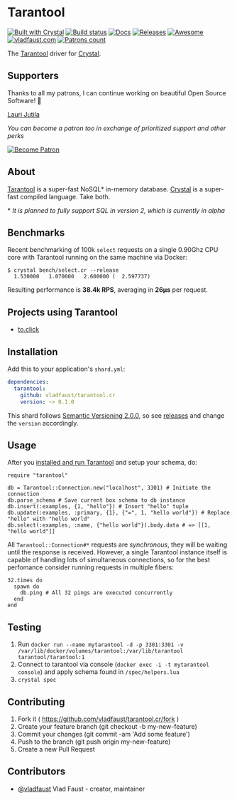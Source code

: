 # Tarantool

[![Built with Crystal](https://img.shields.io/badge/built%20with-crystal-000000.svg?style=flat-square)](https://crystal-lang.org/)
[![Build status](https://img.shields.io/travis/vladfaust/tarantool.cr/master.svg?style=flat-square)](https://travis-ci.org/vladfaust/tarantool.cr)
[![Docs](https://img.shields.io/badge/docs-available-brightgreen.svg?style=flat-square)](https://vladfaust.com/tarantool.cr)
[![Releases](https://img.shields.io/github/release/vladfaust/tarantool.cr.svg?style=flat-square)](https://github.com/vladfaust/tarantool.cr/releases)
[![Awesome](https://awesome.re/badge-flat2.svg)](https://github.com/veelenga/awesome-crystal)
[![vladfaust.com](https://img.shields.io/badge/style-.com-lightgrey.svg?longCache=true&style=flat-square&label=vladfaust&colorB=0a83d8)](https://vladfaust.com)
[![Patrons count](https://img.shields.io/badge/dynamic/json.svg?label=patrons&url=https://www.patreon.com/api/user/11296360&query=$.included[0].attributes.patron_count&style=flat-square&colorB=red&maxAge=86400)](https://www.patreon.com/vladfaust)

The [Tarantool](https://tarantool.io/) driver for [Crystal](https://crystal-lang.org/).

## Supporters

Thanks to all my patrons, I can continue working on beautiful Open Source Software! 🙏

[Lauri Jutila](https://github.com/ljuti)

*You can become a patron too in exchange of prioritized support and other perks*

[![Become Patron](https://vladfaust.com/img/patreon-small.svg)](https://www.patreon.com/vladfaust)

## About

[Tarantool](https://tarantool.io/) is a super-fast NoSQL* in-memory database. [Crystal](https://crystal-lang.org/) is a super-fast compiled language. Take both.

\* *It is planned to fully support SQL in version 2, which is currently in alpha*

## Benchmarks

Recent benchmarking of 100k `select` requests on a single 0.90Ghz CPU core with Tarantool running on the same machine via Docker:

```
$ crystal bench/select.cr --release
  1.530000   1.070000   2.600000 (  2.597737)
```

Resulting performance is **38.4k RPS**, averaging in **26μs** per request.

## Projects using Tarantool

* [to.click](https://to.click)

## Installation

Add this to your application's `shard.yml`:

```yaml
dependencies:
  tarantool:
    github: vladfaust/tarantool.cr
    version: ~> 0.1.0
```

This shard follows [Semantic Versioning 2.0.0](https://semver.org/), so see [releases](https://github.com/vladfaust/tarantool.cr/releases) and change the `version` accordingly.

## Usage

After you [installed and run Tarantool](https://tarantool.io/en/doc/1.9/book/getting_started/index.html) and setup your schema, do:

```crystal
require "tarantool"

db = Tarantool::Connection.new("localhost", 3301) # Initiate the connection
db.parse_schema # Save current box schema to db instance
db.insert(:examples, {1, "hello"}) # Insert "hello" tuple
db.update(:examples, :primary, {1}, {"=", 1, "hello world"}) # Replace "hello" with "hello world"
db.select(:examples, :name, {"hello world"}).body.data # => [[1, "hello world"]]
```

All `Tarantool::Connection#*` requests are *synchronous*, they will be waiting until the response is received. However, a single Tarantool instance itself is capable of handling lots of simultaneous connections, so for the best perfomance consider running requests in multiple fibers:

```crystal
32.times do
  spawn do
    db.ping # All 32 pings are executed concurrently
  end
end
```

## Testing

1. Run `docker run --name mytarantool -d -p 3301:3301 -v /var/lib/docker/volumes/tarantool:/var/lib/tarantool tarantool/tarantool:1`
2. Connect to tarantool via console (`docker exec -i -t mytarantool console`) and apply schema found in `/spec/helpers.lua`
3. `crystal spec`

## Contributing

1. Fork it ( https://github.com/vladfaust/tarantool.cr/fork )
2. Create your feature branch (git checkout -b my-new-feature)
3. Commit your changes (git commit -am 'Add some feature')
4. Push to the branch (git push origin my-new-feature)
5. Create a new Pull Request

## Contributors

- [@vladfaust](https://github.com/vladfaust) Vlad Faust - creator, maintainer

